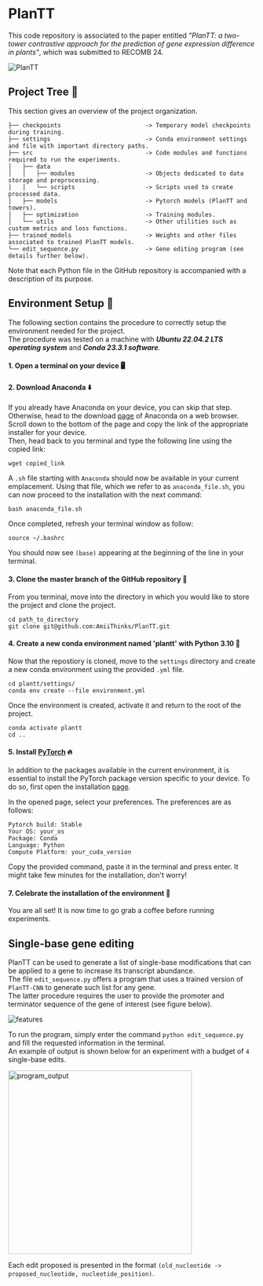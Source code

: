 # PlanTT

This code repository is associated to the paper entitled *"PlanTT: a two-tower contrastive approach for the prediction of gene expression difference in plants"*, which was submitted to RECOMB 24.

![PlanTT](https://github.com/AmiiThinks/PlanTT/assets/122919943/374f0548-d9a3-4091-84d9-4baf368ec5b1)


## Project Tree :deciduous_tree:
This section gives an overview of the project organization.
```
├── checkpoints                        -> Temporary model checkpoints during training.
├── settings                           -> Conda environment settings and file with important directory paths.
├── src                                -> Code modules and functions required to run the experiments.
│   ├── data                           
│   │   ├── modules                    -> Objects dedicated to data storage and preprocessing. 
│   │   └── scripts                    -> Scripts used to create processed data.
│   ├── models                         -> Pytorch models (PlanTT and towers).
│   ├── optimization                   -> Training modules.
│   └── utils                          -> Other utilities such as custom metrics and loss functions.
├── trained_models                     -> Weights and other files associated to trained PlanTT models.
└── edit_sequence.py                   -> Gene editing program (see details further below).
```
Note that each Python file in the GitHub repository is accompanied with a description of its purpose. 

## Environment Setup :wrench:
The following section contains the procedure to correctly setup the environment needed for the project.  
The procedure was tested on a machine with ***Ubuntu 22.04.2 LTS operating system*** and ***Conda 23.3.1 software***.

#### 1. Open a terminal on your device :desktop_computer:

#### 2. Download Anaconda :arrow_down:
If you already have Anaconda on your device, you can skip that step.  
Otherwise, head to the download [page](https://www.anaconda.com/download/) of Anaconda on a web browser.  
Scroll down to the bottom of the page and copy the link of the appropriate installer for your device.  
Then, head back to you terminal and type the following line using the copied link:
```
wget copied_link
```
A ```.sh``` file starting with ```Anaconda``` should now be available in your current emplacement.
Using that file, which we refer to as ```anaconda_file.sh```, you can now proceed to the installation with the next command:
```
bash anaconda_file.sh
```
Once completed, refresh your terminal window as follow:
```
source ~/.bashrc
```
You should now see ```(base)``` appearing at the beginning of the line in your terminal.

#### 3. Clone the master branch of the GitHub repository :pencil:
From you terminal, move into the directory in which you would like to store the project and clone the project.
```
cd path_to_directory
git clone git@github.com:AmiiThinks/PlanTT.git
``` 

#### 4. Create a new conda environment named 'plantt' with Python 3.10 :snake:
Now that the repostiory is cloned, move to the ```settings``` directory and create a new conda environment
using the provided ```.yml``` file.
```
cd plantt/settings/
conda env create --file environment.yml
```
Once the environment is created, activate it and return to the root of the project.
```
conda activate plantt
cd ..
```

#### 5. Install [PyTorch](https://pytorch.org/get-started/locally/) :fire:
In addition to the packages available in the current environment, it is essential
to install the PyTorch package version specific to your device. To do so, first
open the installation [page](https://pytorch.org/get-started/locally/).

In the opened page, select your preferences. The preferences are as follows:
```
Pytorch build: Stable
Your OS: your_os
Package: Conda
Language: Python
Compute Platform: your_cuda_version
```
Copy the provided command, paste it in the terminal and press enter. It might take few minutes for the installation, don't worry!

#### 7. Celebrate the installation of the environment :partying_face:
You are all set! It is now time to go grab a coffee before running experiments.

## Single-base gene editing
PlanTT can be used to generate a list of single-base modifications that can be applied to a gene to increase its transcript abundance.  
The file ```edit_sequence.py``` offers a program that uses a trained version of ```PlanTT-CNN``` to generate such list for any gene.  
The latter procedure requires the user to provide the promoter and terminator sequence of the gene of interest (see figure below).  

![features](https://github.com/AmiiThinks/PlanTT/assets/122919943/702f0a1a-706a-4a3f-863b-43507bc5df8d)


To run the program, simply enter the command ```python edit_sequence.py``` and fill the requested information in the terminal.  
An example of output is shown below for an experiment with a budget of ```4``` single-base edits.

<img width="374" alt="program_output" src="https://github.com/AmiiThinks/nrc-ml-plant-genomics/assets/122919943/f287a467-52d2-4472-a1cd-4efdbe51b358">

Each edit proposed is presented in the format ```(old_nucleotide -> proposed_nucleotide, nucleotide_position)```.

